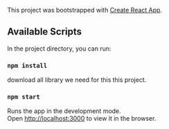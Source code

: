 This project was bootstrapped with [Create React App](https://github.com/facebook/create-react-app).

## Available Scripts

In the project directory, you can run:

### `npm install`

download all library we need for this this project.

### `npm start`

Runs the app in the development mode.<br />
Open [http://localhost:3000](http://localhost:3000) to view it in the browser.
